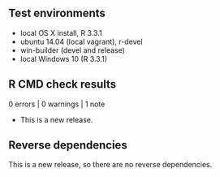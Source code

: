 ## Test environments
* local OS X install, R 3.3.1
* ubuntu 14.04 (local vagrant), r-devel
* win-builder (devel and release)
* local Windows 10 (R 3.3.1)

## R CMD check results

0 errors | 0 warnings | 1 note

* This is a new release.

## Reverse dependencies

This is a new release, so there are no reverse dependencies.


